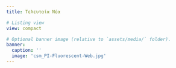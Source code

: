 ```yaml
---
title: Τελευταία Νέα

# Listing view
view: compact

# Optional banner image (relative to `assets/media/` folder).
banner:
  caption: ''
  image: 'csm_PI-Fluorescent-Web.jpg'
---
```

